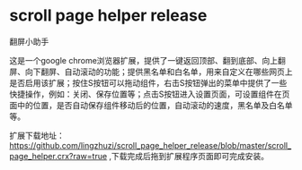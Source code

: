 scroll page helper release
==========================

翻屏小助手

这是一个google chrome浏览器扩展，提供了一键返回顶部、翻到底部、向上翻屏、向下翻屏、自动滚动的功能；提供黑名单和白名单，用来自定义在哪些网页上是否启用该扩展；按住S按钮可以拖动组件，右击S按钮弹出的菜单中提供了一些快捷操作，例如：关闭、保存位置等；点击S按钮进入设置页面，可设置组件在页面中的位置，是否自动保存组件移动后的位置，自动滚动的速度，黑名单及白名单等。

扩展下载地址：https://github.com/lingzhuzi/scroll_page_helper_release/blob/master/scroll_page_helper.crx?raw=true ,下载完成后拖到扩展程序页面即可完成安装。

